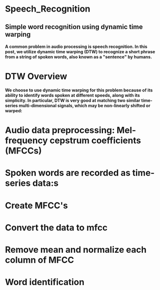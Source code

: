 # Speech_Recognition

## Simple word recognition using dynamic time warping

#### A common problem in audio processing is speech recognition. In this post, we utilize dynamic time warping (DTW) to recognize a short phrase from a string of spoken words, also known as a "sentence" by humans. 

# DTW Overview

#### We choose to use dynamic time warping for this problem because of its ability to identify words spoken at different speeds, along with its simplicity. In particular, DTW is very good at matching two similar time-series multi-dimensional signals, which may be non-linearly shifted or warped: 

#  Audio data preprocessing: Mel-frequency cepstrum coefficients (MFCCs)

# Spoken words are recorded as time-series data:s

# Create MFCC's
# Convert the data to mfcc
# Remove mean and normalize each column of MFCC 
# Word identification

